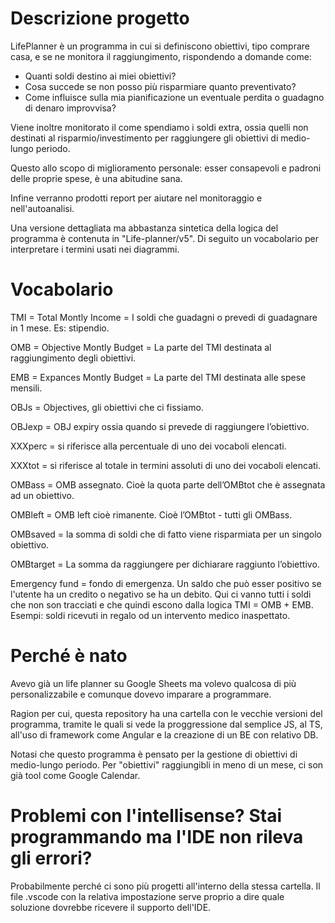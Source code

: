 # Descrizione progetto

LifePlanner è un programma in cui si definiscono obiettivi, tipo comprare casa, e se ne monitora il raggiungimento, rispondendo a domande come:

- Quanti soldi destino ai miei obiettivi? 
- Cosa succede se non posso più risparmiare quanto preventivato? 
- Come influisce sulla mia pianificazione un eventuale perdita o guadagno di denaro improvvisa?

Viene inoltre monitorato il come spendiamo i soldi extra, ossia quelli non destinati al risparmio/investimento per raggiungere gli obiettivi di medio-lungo periodo.  

Questo allo scopo di miglioramento personale: esser consapevoli e padroni delle proprie spese, è una abitudine sana.  

Infine verranno prodotti report per aiutare nel monitoraggio e nell'autoanalisi.

Una versione dettagliata ma abbastanza sintetica della logica del programma è contenuta in "Life-planner/v5". Di seguito un vocabolario per interpretare i termini usati nei diagrammi.

# Vocabolario 

TMI = Total Montly Income = I soldi che guadagni o prevedi di guadagnare in 1 mese. Es: stipendio. 

OMB = Objective Montly Budget = La parte del TMI destinata al raggiungimento degli obiettivi. 

EMB = Expances Montly Budget = La parte del TMI destinata alle spese mensili. 

OBJs = Objectives, gli obiettivi che ci fissiamo. 

OBJexp = OBJ expiry ossia quando si prevede di raggiungere l’obiettivo. 

XXXperc = si riferisce alla percentuale di uno dei vocaboli elencati.  

XXXtot = si riferisce al totale in termini assoluti di uno dei vocaboli elencati. 

OMBass = OMB assegnato. Cioè la quota parte dell’OMBtot che è assegnata ad un obiettivo. 

OMBleft = OMB left cioè rimanente. Cioè l’OMBtot - tutti gli OMBass. 

OMBsaved = la somma di soldi che di fatto viene risparmiata per un singolo obiettivo. 

OMBtarget = La somma da raggiungere per dichiarare raggiunto l’obiettivo.

Emergency fund = fondo di emergenza. Un saldo che può esser positivo se l'utente ha un credito o negativo se ha un debito. Qui ci vanno tutti i soldi che non son tracciati e che quindi escono dalla logica TMI = OMB + EMB. Esempi: soldi ricevuti in regalo od un intervento medico inaspettato.

# Perché è nato

Avevo già un life planner su Google Sheets ma volevo qualcosa di più personalizzabile e comunque dovevo imparare a programmare.

Ragion per cui, questa repository ha una cartella con le vecchie versioni del programma, tramite le quali si vede la proggressione dal semplice JS, al TS, all'uso di framework come Angular e la creazione di un BE con relativo DB.

Notasi che questo programma è pensato per la gestione di obiettivi di medio-lungo periodo. Per "obiettivi" raggiungibli in meno di un mese, ci son già tool come Google Calendar.



# Problemi con l'intellisense? Stai programmando ma l'IDE non rileva gli errori? 

Probabilmente perché ci sono più progetti all'interno della stessa cartella.
Il file .vscode con la relativa impostazione serve proprio a dire quale soluzione dovrebbe ricevere il supporto dell'IDE.
